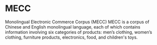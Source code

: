 # MECC
Monolingual Electronic Commerce Corpus (MECC)
MECC is a corpus of Chinese and English monolingual language, each of which contains information involving six categories of products: men’s clothing, women’s clothing, furniture products, electronics, food, and children's toys. 
